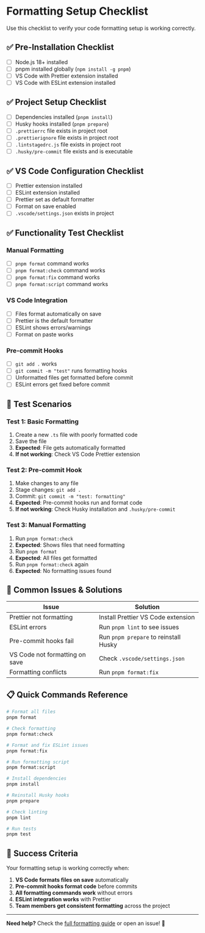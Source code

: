 # Formatting Setup Checklist

Use this checklist to verify your code formatting setup is working correctly.

## ✅ Pre-Installation Checklist

- [ ] Node.js 18+ installed
- [ ] pnpm installed globally (`npm install -g pnpm`)
- [ ] VS Code with Prettier extension installed
- [ ] VS Code with ESLint extension installed

## ✅ Project Setup Checklist

- [ ] Dependencies installed (`pnpm install`)
- [ ] Husky hooks installed (`pnpm prepare`)
- [ ] `.prettierrc` file exists in project root
- [ ] `.prettierignore` file exists in project root
- [ ] `.lintstagedrc.js` file exists in project root
- [ ] `.husky/pre-commit` file exists and is executable

## ✅ VS Code Configuration Checklist

- [ ] Prettier extension installed
- [ ] ESLint extension installed
- [ ] Prettier set as default formatter
- [ ] Format on save enabled
- [ ] `.vscode/settings.json` exists in project

## ✅ Functionality Test Checklist

### Manual Formatting
- [ ] `pnpm format` command works
- [ ] `pnpm format:check` command works
- [ ] `pnpm format:fix` command works
- [ ] `pnpm format:script` command works

### VS Code Integration
- [ ] Files format automatically on save
- [ ] Prettier is the default formatter
- [ ] ESLint shows errors/warnings
- [ ] Format on paste works

### Pre-commit Hooks
- [ ] `git add .` works
- [ ] `git commit -m "test"` runs formatting hooks
- [ ] Unformatted files get formatted before commit
- [ ] ESLint errors get fixed before commit

## 🧪 Test Scenarios

### Test 1: Basic Formatting
1. Create a new `.ts` file with poorly formatted code
2. Save the file
3. **Expected**: File gets automatically formatted
4. **If not working**: Check VS Code Prettier extension

### Test 2: Pre-commit Hook
1. Make changes to any file
2. Stage changes: `git add .`
3. Commit: `git commit -m "test: formatting"`
4. **Expected**: Pre-commit hooks run and format code
5. **If not working**: Check Husky installation and `.husky/pre-commit`

### Test 3: Manual Formatting
1. Run `pnpm format:check`
2. **Expected**: Shows files that need formatting
3. Run `pnpm format`
4. **Expected**: All files get formatted
5. Run `pnpm format:check` again
6. **Expected**: No formatting issues found

## 🚨 Common Issues & Solutions

| Issue | Solution |
|-------|----------|
| Prettier not formatting | Install Prettier VS Code extension |
| ESLint errors | Run `pnpm lint` to see issues |
| Pre-commit hooks fail | Run `pnpm prepare` to reinstall Husky |
| VS Code not formatting on save | Check `.vscode/settings.json` |
| Formatting conflicts | Run `pnpm format:fix` |

## 📋 Quick Commands Reference

```bash
# Format all files
pnpm format

# Check formatting
pnpm format:check

# Format and fix ESLint issues
pnpm format:fix

# Run formatting script
pnpm format:script

# Install dependencies
pnpm install

# Reinstall Husky hooks
pnpm prepare

# Check linting
pnpm lint

# Run tests
pnpm test
```

## 🎯 Success Criteria

Your formatting setup is working correctly when:

1. **VS Code formats files on save** automatically
2. **Pre-commit hooks format code** before commits
3. **All formatting commands work** without errors
4. **ESLint integration works** with Prettier
5. **Team members get consistent formatting** across the project

---

**Need help?** Check the [full formatting guide](FORMATTING.md) or open an issue! 🚀 